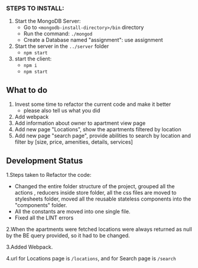 
### STEPS TO INSTALL:
1. Start the MongoDB Server:
   - Go to `<mongodb-install-directory>/bin` directory
   - Run the command:
     `./mongod`
   - Create a Database named "assignment":
     use assignment
2. Start the server in the `../server` folder
   - `npm start`
3. start the client:
    - `npm i`
    - `npm start`

## What to do
1. Invest some time to refactor the current code and make it better
    - please also tell us what you did
1. Add webpack
1. Add information about owner to apartment view page
1. Add new page "Locations", show the apartments filtered by location
1. Add new page "search page", provide abilities to search by location and filter by [size, price, amenities, details, services]

## Development Status
1.Steps taken to Refactor the code:
  - Changed the entire folder structure of the project, grouped all the actions , reducers inside store folder, all the css files are moved to stylesheets folder, moved all the reusable stateless components into the "components" folder.
  - All the constants are moved into one single file.
  - Fixed all the LINT errors
  
2.When the apartments were fetched locations were always returned as null by the BE query provided, so it had to be changed.

3.Added Webpack.

4.url for Locations page is `/locations`, and for Search page is `/search`
